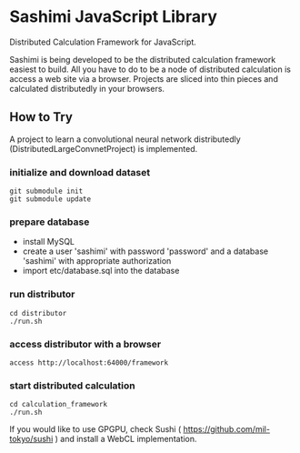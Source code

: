# Sashimi JavaScript Library
Distributed Calculation Framework for JavaScript.

Sashimi is being developed to be the distributed calculation framework easiest to build. All you have to do to be a node of distributed calculation is access a web site via a browser. Projects are sliced into thin pieces and calculated distributedly in your browsers.

## How to Try
A project to learn a convolutional neural network distributedly (DistributedLargeConvnetProject) is implemented. 

### initialize and download dataset
	git submodule init
	git submodule update

### prepare database
+ install MySQL
+ create a user 'sashimi' with password 'password' and a database 'sashimi' with appropriate authorization
+ import etc/database.sql into the database

### run distributor
	cd distributor
	./run.sh

### access distributor with a browser
	access http://localhost:64000/framework

### start distributed calculation
	cd calculation_framework
	./run.sh

If you would like to use GPGPU, check Sushi ( https://github.com/mil-tokyo/sushi ) and install a WebCL implementation.
